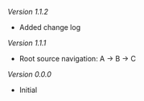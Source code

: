 _Version 1.1.2_
- Added change log

_Version 1.1.1_
- Root source navigation: A -> B -> C

_Version 0.0.0_
- Initial